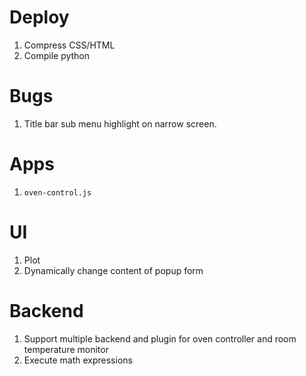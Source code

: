 # Deploy
1. Compress CSS/HTML
2. Compile python

# Bugs
1. Title bar sub menu highlight on narrow screen.

# Apps
1. `oven-control.js`

# UI
1. Plot
2. Dynamically change content of popup form

# Backend
1. Support multiple backend and plugin for oven controller and room temperature
   monitor
2. Execute math expressions
